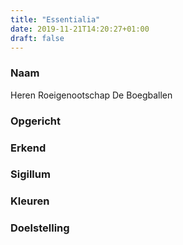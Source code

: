 ```yaml
---
title: "Essentialia"
date: 2019-11-21T14:20:27+01:00
draft: false
---
```

### Naam
Heren Roeigenootschap De Boegballen
### Opgericht
### Erkend
### Sigillum
### Kleuren
### Doelstelling
